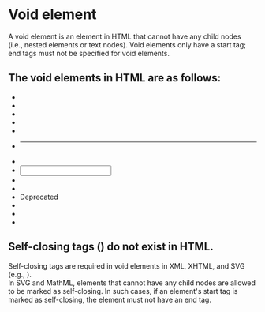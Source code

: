 # Void element

A void element is an element in HTML that cannot have any child nodes (i.e., nested elements or text nodes). Void elements only have a start tag; end tags must not be specified for void elements.

## The void elements in HTML are as follows:
- <area>
- <base>
- <br>
- <col>
- <embed>
- <hr>
- <img>
- <input>
- <link>
- <meta>
- <param> Deprecated
- <source>
- <track>
- <wbr>

## Self-closing tags (<tag />) do not exist in HTML.

Self-closing tags are required in void elements in XML, XHTML, and SVG (e.g., <circle cx="50" cy="50" r="50" />).  
In SVG and MathML, elements that cannot have any child nodes are allowed to be marked as self-closing. In such cases, if an element's start tag is marked as self-closing, the element must not have an end tag.

